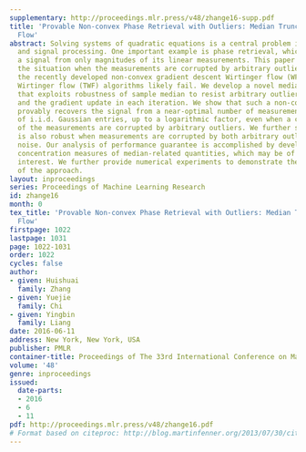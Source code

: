 ```yaml
---
supplementary: http://proceedings.mlr.press/v48/zhange16-supp.pdf
title: 'Provable Non-convex Phase Retrieval with Outliers: Median TruncatedWirtinger
  Flow'
abstract: Solving systems of quadratic equations is a central problem in machine learning
  and signal processing. One important example is phase retrieval, which aims to recover
  a signal from only magnitudes of its linear measurements. This paper focuses on
  the situation when the measurements are corrupted by arbitrary outliers, for which
  the recently developed non-convex gradient descent Wirtinger flow (WF) and truncated
  Wirtinger flow (TWF) algorithms likely fail. We develop a novel median-TWF algorithm
  that exploits robustness of sample median to resist arbitrary outliers in the initialization
  and the gradient update in each iteration. We show that such a non-convex algorithm
  provably recovers the signal from a near-optimal number of measurements composed
  of i.i.d. Gaussian entries, up to a logarithmic factor, even when a constant portion
  of the measurements are corrupted by arbitrary outliers. We further show that median-TWF
  is also robust when measurements are corrupted by both arbitrary outliers and bounded
  noise. Our analysis of performance guarantee is accomplished by development of non-trivial
  concentration measures of median-related quantities, which may be of independent
  interest. We further provide numerical experiments to demonstrate the effectiveness
  of the approach.
layout: inproceedings
series: Proceedings of Machine Learning Research
id: zhange16
month: 0
tex_title: 'Provable Non-convex Phase Retrieval with Outliers: Median TruncatedWirtinger
  Flow'
firstpage: 1022
lastpage: 1031
page: 1022-1031
order: 1022
cycles: false
author:
- given: Huishuai
  family: Zhang
- given: Yuejie
  family: Chi
- given: Yingbin
  family: Liang
date: 2016-06-11
address: New York, New York, USA
publisher: PMLR
container-title: Proceedings of The 33rd International Conference on Machine Learning
volume: '48'
genre: inproceedings
issued:
  date-parts:
  - 2016
  - 6
  - 11
pdf: http://proceedings.mlr.press/v48/zhange16.pdf
# Format based on citeproc: http://blog.martinfenner.org/2013/07/30/citeproc-yaml-for-bibliographies/
---
```

